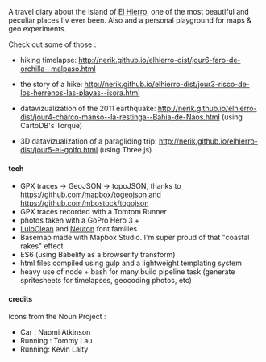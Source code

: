 A travel diary about the island of [El Hierro](http://elhierro.travel/), one of the most beautiful and peculiar places I'v ever been. Also and a personal playground for maps & geo experiments.

Check out some of those : 

- hiking timelapse: http://nerik.github.io/elhierro-dist/jour6-faro-de-orchilla--malpaso.html

- the story of a hike: http://nerik.github.io/elhierro-dist/jour3-risco-de-los-herrenos-las-playas--isora.html

- datavizualization of the 2011 earthquake: http://nerik.github.io/elhierro-dist/jour4-charco-manso--la-restinga--Bahia-de-Naos.html
(using CartoDB's Torque)

- 3D datavizualization of a paragliding trip: http://nerik.github.io/elhierro-dist/jour5-el-golfo.html
(using Three.js)


#### tech

- GPX traces -> GeoJSON -> topoJSON, thanks to https://github.com/mapbox/togeojson and https://github.com/mbostock/topojson
- GPX traces recorded with a Tomtom Runner
- photos taken with a GoPro Hero 3 +
- [LuloClean](https://www.myfonts.com/fonts/yellow-design/lulo-clean/) and [Neuton](https://www.google.com/fonts/specimen/Neuton) font families
- Basemap made with Mapbox Studio. I'm super proud of that "coastal rakes" effect
- ES6 (using Babelify as a browserify transform) 
- html files compiled using gulp and a lightweight templating system
- heavy use of node + bash for many build pipeline task (generate spritesheets for timelapses, geocoding photos, etc)


#### credits

Icons from the Noun Project :
- Car : Naomi Atkinson
- Running : Tommy Lau
- Running: Kevin Laity

